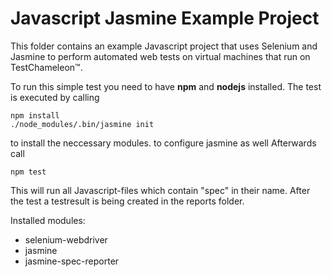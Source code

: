 # Javascript Jasmine Example Project
This folder contains an example Javascript project that uses Selenium and Jasmine to perform automated web tests on virtual machines that run on TestChameleon™.

To run this simple test you need to have **npm** and **nodejs** installed. The test is executed by calling
```
npm install
./node_modules/.bin/jasmine init
```
to install the neccessary modules. 
to configure jasmine as well
Afterwards call
```
npm test
```
This will run all Javascript-files which contain "spec" in their name.
After the test a testresult is being created in the reports folder.

Installed modules:
* selenium-webdriver
* jasmine
* jasmine-spec-reporter

